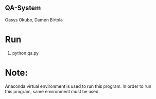 ## QA-System

Oasys Okubo, Damen Birtola

# Run
1. python qa.py

# Note:
Anaconda virtual environment is used to run this program. In order to run this program, same environment
must be used. 
